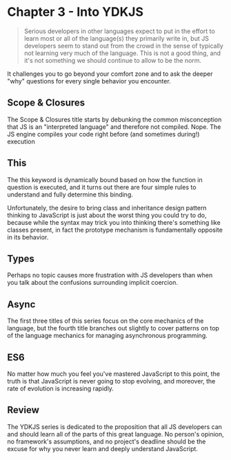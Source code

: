 # Chapter 3 - Into YDKJS

> Serious developers in other languages expect to put in the effort to learn most or all of the language(s) they primarily write in, but JS developers seem to stand out from the crowd in the sense of typically not learning very much of the language. This is not a good thing, and it's not something we should continue to allow to be the norm.

It challenges you to go beyond your comfort zone and to ask the deeper "why" questions for every single behavior you encounter.

## Scope & Closures
The Scope & Closures title starts by debunking the common misconception that JS is an "interpreted language" and therefore not compiled. Nope. The JS engine compiles your code right before (and sometimes during!) execution

## This
The this keyword is dynamically bound based on how the function in question is executed, and it turns out there are four simple rules to understand and fully determine this binding.

Unfortunately, the desire to bring class and inheritance design pattern thinking to JavaScript is just about the worst thing you could try to do, because while the syntax may trick you into thinking there's something like classes present, in fact the prototype mechanism is fundamentally opposite in its behavior.

## Types
Perhaps no topic causes more frustration with JS developers than when you talk about the confusions surrounding implicit coercion.

## Async
The first three titles of this series focus on the core mechanics of the language, but the fourth title branches out slightly to cover patterns on top of the language mechanics for managing asynchronous programming.

## ES6
No matter how much you feel you've mastered JavaScript to this point, the truth is that JavaScript is never going to stop evolving, and moreover, the rate of evolution is increasing rapidly. 

## Review
The YDKJS series is dedicated to the proposition that all JS developers can and should learn all of the parts of this great language. No person's opinion, no framework's assumptions, and no project's deadline should be the excuse for why you never learn and deeply understand JavaScript.